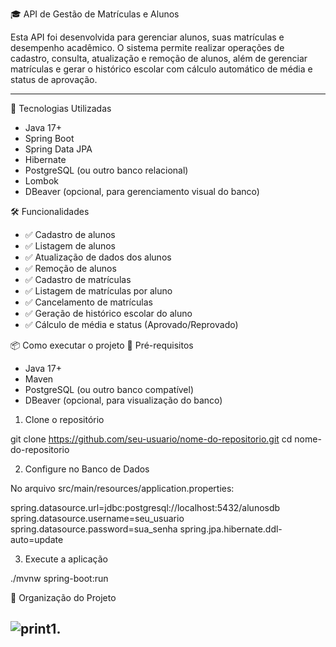 🎓 API de Gestão de Matrículas e Alunos

Esta API foi desenvolvida para gerenciar alunos, suas matrículas e desempenho acadêmico. O sistema permite realizar operações de cadastro, consulta, atualização e remoção de alunos, além de gerenciar matrículas e gerar o histórico escolar com cálculo automático de média e status de aprovação.

-------------------------------------------------------------------------------------------------------------------------------------------------------------------------------------------------------------------------------------------
🚀 Tecnologias Utilizadas

- Java 17+
- Spring Boot
- Spring Data JPA
- Hibernate
- PostgreSQL (ou outro banco relacional)
- Lombok
- DBeaver (opcional, para gerenciamento visual do banco)

 🛠️ Funcionalidades
 
- ✅ Cadastro de alunos
- ✅ Listagem de alunos
- ✅ Atualização de dados dos alunos
- ✅ Remoção de alunos
- ✅ Cadastro de matrículas
- ✅ Listagem de matrículas por aluno
- ✅ Cancelamento de matrículas
- ✅ Geração de histórico escolar do aluno
- ✅ Cálculo de média e status (Aprovado/Reprovado)

📦 Como executar o projeto
  🔧 Pré-requisitos

- Java 17+
- Maven
- PostgreSQL (ou outro banco compatível)
- DBeaver (opcional, para visualização do banco)
 
1. Clone o repositório

git clone https://github.com/seu-usuario/nome-do-repositorio.git
cd nome-do-repositorio

2. Configure no Banco de Dados

   
No arquivo src/main/resources/application.properties:

spring.datasource.url=jdbc:postgresql://localhost:5432/alunosdb
spring.datasource.username=seu_usuario
spring.datasource.password=sua_senha
spring.jpa.hibernate.ddl-auto=update

3. Execute a aplicação
   
./mvnw spring-boot:run

🧠 Organização do Projeto


![print1](https://i.imgur.com/ZipHXpG.png).
-------------------------------------------------------------------------------------------------------------------------------------------------------------------------------------------------------------------------------------------



